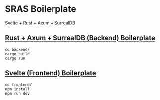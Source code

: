 # SRAS Boilerplate
Svelte + Rust + Axum + SurrealDB

## [Rust + Axum + SurrealDB (Backend) Boilerplate](https://github.com/itsalfredakku/rust-axum-surreal-boilerplate.git)

```
cd backend/
cargo build
cargo run
```

## [Svelte (Frontend) Boilerplate](https://github.com/itsalfredakku/svelte-boilerplate)
```
cd frontend/
npm install
npm run dev
```
